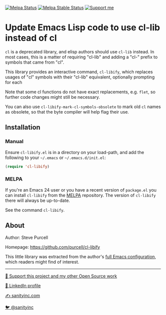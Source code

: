 [![Melpa Status](http://melpa.org/packages/cl-libify-badge.svg)](http://melpa.org/#/cl-libify)
[![Melpa Stable Status](http://stable.melpa.org/packages/cl-libify-badge.svg)](http://stable.melpa.org/#/cl-libify)
<a href="https://www.patreon.com/sanityinc"><img alt="Support me" src="https://img.shields.io/badge/Support%20Me-%F0%9F%92%97-ff69b4.svg"></a>

# Update Emacs Lisp code to use cl-lib instead of cl

`cl` is a deprecated library, and elisp authors should use `cl-lib`
instead.  In most cases, this is a matter of requiring "cl-lib" and
adding a "cl-" prefix to symbols that came from "cl".

This library provides an interactive command, `cl-libify`, which
replaces usages of "cl" symbols with their "cl-lib" equivalent,
optionally prompting for each

Note that some cl functions do not have exact replacements,
e.g. `flet`, so further code changes might still be necessary.

You can also use `cl-libify-mark-cl-symbols-obsolete` to mark old `cl`
names as obsolete, so that the byte compiler will help flag their use.

## Installation

### Manual

Ensure `cl-libify.el` is in a directory on your load-path, and
add the following to your `~/.emacs` or `~/.emacs.d/init.el`:

``` lisp
(require 'cl-libify)
```

### MELPA

If you're an Emacs 24 user or you have a recent version of
`package.el` you can install `cl-libify` from the
[MELPA](http://melpa.org) repository. The version of
`cl-libify` there will always be up-to-date.

See the command `cl-libify`.

## About

Author: Steve Purcell <steve at sanityinc dot com>

Homepage: https://github.com/purcell/cl-libify

This little library was extracted from the author's
[full Emacs configuration](https://github.com/purcell/emacs.d), which
readers might find of interest.

<hr>

[💝 Support this project and my other Open Source work](https://www.patreon.com/sanityinc)

[💼 LinkedIn profile](https://uk.linkedin.com/in/stevepurcell)

[✍ sanityinc.com](http://www.sanityinc.com/)

[🐦 @sanityinc](https://twitter.com/sanityinc)
